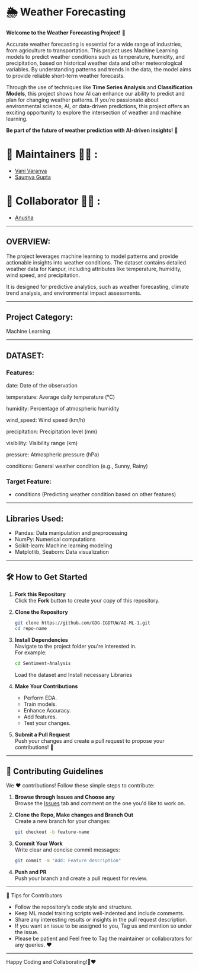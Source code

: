 # 🌦️ Weather Forecasting  

**Welcome to the Weather Forecasting Project!** 🌟  

Accurate weather forecasting is essential for a wide range of industries, from agriculture to transportation. This project uses Machine Learning models to predict weather conditions such as temperature, humidity, and precipitation, based on historical weather data and other meteorological variables. By understanding patterns and trends in the data, the model aims to provide reliable short-term weather forecasts.  

Through the use of techniques like **Time Series Analysis** and **Classification Models**, this project shows how AI can enhance our ability to predict and plan for changing weather patterns. If you’re passionate about environmental science, AI, or data-driven predictions, this project offers an exciting opportunity to explore the intersection of weather and machine learning.  

**Be part of the future of weather prediction with AI-driven insights!** 🚀  

# 🙌 Maintainers 👩‍💻 :

- [Vani Varanya](https://github.com/vanivaranya)
- [Saumya Gupta](https://github.com/ISaumya1011)

# 🙌 Collaborator 👩‍💻 :
- [Anusha](https://github.com/Anusha5D)

---

## OVERVIEW:
The project leverages machine learning to model patterns and provide actionable insights into weather conditions.
The dataset contains detailed weather data for Kanpur, including attributes like temperature, humidity, wind speed, and precipitation. 

It is designed for predictive analytics, such as weather forecasting, climate trend analysis, and environmental impact assessments. 

---

## Project Category: 
Machine Learning

---

## DATASET:
### Features:

date: Date of the observation

temperature: Average daily temperature (°C)

humidity: Percentage of atmospheric humidity

wind_speed: Wind speed (km/h)

precipitation: Precipitation level (mm)

visibility: Visibility range (km)

pressure: Atmospheric pressure (hPa)

conditions: General weather condition (e.g., Sunny, Rainy)

### Target Feature:
 - conditions (Predicting weather condition based on other features)

---

## Libraries Used:
 - Pandas: Data manipulation and preprocessing
 - NumPy: Numerical computations
 - Scikit-learn: Machine learning modeling
 - Matplotlib, Seaborn: Data visualization

---

## 🛠️ How to Get Started  

1. **Fork this Repository**  
   Click the **Fork** button to create your copy of this repository.  

2. **Clone the Repository**  
   ```bash  
   git clone https://github.com/GDG-IGDTUW/AI-ML-1.git  
   cd repo-name  
   ```  

3. **Install Dependencies**  
   Navigate to the project folder you're interested in.  
   For example:  
   ```bash  
   cd Sentiment-Analysis
   ```  
   Load the dataset and Install necessary Libraries

4. **Make Your Contributions**  
   - Perform EDA.
   - Train models.
   - Enhance Accuracy.
   - Add features.  
   - Test your changes.  

5. **Submit a Pull Request**  
   Push your changes and create a pull request to propose your contributions! 🎉  


---

## 🤝 Contributing Guidelines  

We ❤️ contributions! Follow these simple steps to contribute:  

1. **Browse through Issues and Choose any**  
   Browse the [Issues](#) tab and comment on the one you'd like to work on.  

2. **Clone the Repo, Make changes and Branch Out**  
   Create a new branch for your changes:  
   ```bash  
   git checkout -b feature-name  
   ```  

3. **Commit Your Work**  
   Write clear and concise commit messages:  
   ```bash  
   git commit -m "Add: Feature description"  
   ```  

4. **Push and PR**  
   Push your branch and create a pull request for review.  

---

🌟 Tips for Contributors
 - Follow the repository’s code style and structure.
 - Keep ML model training scripts well-indented and include comments.
 - Share any interesting results or insights in the pull request description.
 - If you want an issue to be assigned to you, Tag us and mention so under the issue.
 - Please be patient and Feel free to Tag the maintainer or collaborators for any queries. ❤️

---

Happy Coding and Collaborating!🚀❤️
